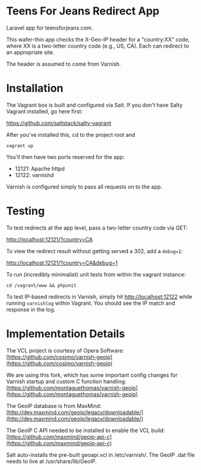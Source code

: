 Teens For Jeans Redirect App
============================

Laravel app for teensforjeans.com.

This wafer-thin app checks the X-Geo-IP header for a "country:XX" code, where XX is a two-letter country code (e.g., US, CA). Each can redirect to an appropriate site.

The header is assumed to come from Varnish.

Installation
============

The Vagrant box is built and configured via Salt. If you don't have Salty Vagrant installed, go here first:

https://github.com/saltstack/salty-vagrant

After you've installed this, cd to the project root and

`vagrant up`

You'll then have two ports reserved for the app:

- 12121: Apache httpd
- 12122: varnishd

Varnish is configured simply to pass all requests on to the app.

Testing
=======

To test redirects at the app level, pass a two-letter country code via GET:

[http://localhost:12121/?country=CA](http://localhost:12121/?country=CA)

To view the redirect result without getting served a 302, add a `debug=1`:

[http://localhost:12121/?country=CA&debug=1](http://localhost:12121/?country=CA&debug=1)

To run (incredibly minimalist) unit tests from within the vagrant instance:

`cd /vagrant/www && phpunit`

To test IP-based redirects in Varnish, simply hit [http://localhost:12122](http://localhost:12122) while running `varnishlog` within Vagrant. You should see the IP match and response in the log.

Implementation Details
======================

The VCL project is courtesy of Opera Software: [https://github.com/cosimo/varnish-geoip](https://github.com/cosimo/varnish-geoip)

We are using this fork, which has some important config changes for Varnish startup and custom C function handling: [https://github.com/montaguethomas/varnish-geoip](https://github.com/montaguethomas/varnish-geoip)

The GeoIP database is from MaxMind: [http://dev.maxmind.com/geoip/legacy/downloadable/](http://dev.maxmind.com/geoip/legacy/downloadable/)

The GeoIP C API needed to be installed to enable the VCL build: [https://github.com/maxmind/geoip-api-c](https://github.com/maxmind/geoip-api-c)

Salt auto-installs the pre-built geoapi.vcl in /etc/varnish/. The GeoIP .dat file needs to live at /usr/share/lib/GeoIP.

